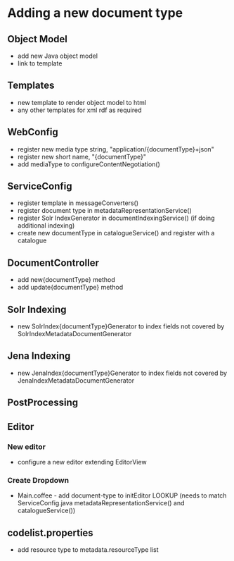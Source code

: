 # Adding a new document type

## Object Model

* add new Java object model
* link to template

## Templates

* new template to render object model to html
* any other templates for xml rdf as required

## WebConfig

* register new media type string, "application/{documentType}+json"
* register new short name, "{documentType}"
* add mediaType to configureContentNegotiation()

## ServiceConfig

* register template in messageConverters()
* register document type in metadataRepresentationService()
* register Solr IndexGenerator in documentIndexingService() (if doing additional indexing)
* create new documentType in catalogueService() and register with a catalogue

## DocumentController

* add new{documentType} method
* add update{documentType} method

## Solr Indexing

* new SolrIndex{documentType}Generator to index fields not covered by SolrIndexMetadataDocumentGenerator

## Jena Indexing

* new JenaIndex{documentType}Generator to index fields not covered by JenaIndexMetadataDocumentGenerator

## PostProcessing

## Editor

### New editor

  * configure a new editor extending EditorView

### Create Dropdown
* Main.coffee - add document-type to initEditor LOOKUP (needs to match ServiceConfig.java metadataRepresentationService() and catalogueService())

## codelist.properties

* add resource type to metadata.resourceType list
